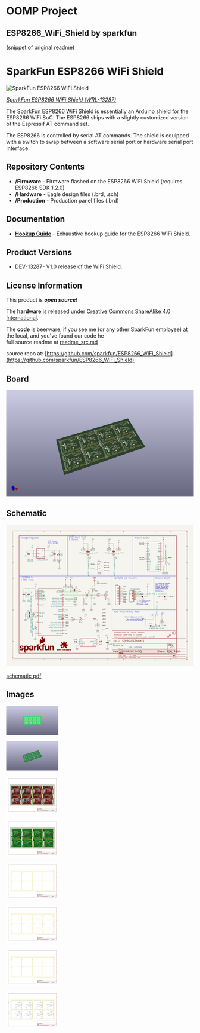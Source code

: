 # OOMP Project  
## ESP8266_WiFi_Shield  by sparkfun  
  
(snippet of original readme)  
  
SparkFun ESP8266 WiFi Shield  
========================================  
  
![SparkFun ESP8266 WiFi Shield](https://cdn.sparkfun.com/assets/learn_tutorials/4/0/3/angled.jpg)  
  
[*SparkFun ESP8266 WiFi Shield (WRL-13287)*](https://www.sparkfun.com/products/13287)  
  
The [SparkFun ESP8266 WiFi Shield](https://www.sparkfun.com/products/13287) is essentially an Arduino shield for the ESP8266 WiFi SoC. The ESP8266 ships with a slightly customized version of the Espressif AT command set.  
  
The ESP8266 is controlled by serial AT commands. The shield is equipped with a switch to swap between a software serial port or hardware serial port interface.  
  
Repository Contents  
-------------------  
  
* **/Firmware** - Firmware flashed on the ESP8266 WiFi Shield (requires ESP8266 SDK 1.2.0)  
* **/Hardware** - Eagle design files (.brd, .sch)  
* **/Production** - Production panel files (.brd)  
  
Documentation  
--------------  
* **[Hookup Guide](https://learn.sparkfun.com/tutorials/esp8266-wifi-shield-hookup-guide)** - Exhaustive hookup guide for the ESP8266 WiFi Shield.  
  
Product Versions  
----------------  
* [DEV-13287](https://www.sparkfun.com/products/13287)- V1.0 release of the WiFi Shield.  
  
License Information  
-------------------  
This product is _**open source**_!   
  
The **hardware** is released under [Creative Commons ShareAlike 4.0 International](https://creativecommons.org/licenses/by-sa/4.0/).  
  
The **code** is beerware; if you see me (or any other SparkFun employee) at the local, and you've found our code he  
  full source readme at [readme_src.md](readme_src.md)  
  
source repo at: [https://github.com/sparkfun/ESP8266_WiFi_Shield](https://github.com/sparkfun/ESP8266_WiFi_Shield)  
## Board  
  
[![working_3d.png](working_3d_600.png)](working_3d.png)  
## Schematic  
  
[![working_schematic.png](working_schematic_600.png)](working_schematic.png)  
  
[schematic pdf](working_schematic.pdf)  
## Images  
  
[![working_3D_bottom.png](working_3D_bottom_140.png)](working_3D_bottom.png)  
  
[![working_3D_top.png](working_3D_top_140.png)](working_3D_top.png)  
  
[![working_assembly_page_01.png](working_assembly_page_01_140.png)](working_assembly_page_01.png)  
  
[![working_assembly_page_02.png](working_assembly_page_02_140.png)](working_assembly_page_02.png)  
  
[![working_assembly_page_03.png](working_assembly_page_03_140.png)](working_assembly_page_03.png)  
  
[![working_assembly_page_04.png](working_assembly_page_04_140.png)](working_assembly_page_04.png)  
  
[![working_assembly_page_05.png](working_assembly_page_05_140.png)](working_assembly_page_05.png)  
  
[![working_assembly_page_06.png](working_assembly_page_06_140.png)](working_assembly_page_06.png)  
